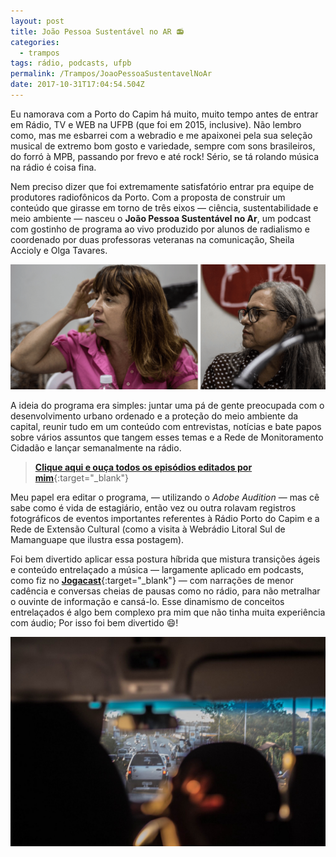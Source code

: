 ```yaml
---
layout: post
title: João Pessoa Sustentável no AR 📻
categories:
  - trampos
tags: rádio, podcasts, ufpb
permalink: /Trampos/JoaoPessoaSustentavelNoAr
date: 2017-10-31T17:04:54.504Z
---
```

Eu namorava com a Porto do Capim há muito, muito tempo antes de entrar em Rádio, TV e WEB na UFPB (que foi em 2015, inclusive). Não lembro como, mas me esbarrei com a webradio e me apaixonei pela sua seleção musical de extremo bom gosto e variedade, sempre com sons brasileiros, do forró à MPB, passando por frevo e até rock! Sério, se tá rolando música na rádio é coisa fina.

Nem preciso dizer que foi extremamente satisfatório entrar pra equipe de produtores radiofônicos da Porto. Com a proposta de construir um conteúdo que girasse em torno de três eixos — ciência, sustentabilidade e meio ambiente — nasceu o **João Pessoa Sustentável no Ar**, um podcast com gostinho de programa ao vivo produzido por alunos de radialismo e coordenado por duas professoras veteranas na comunicação, Sheila Accioly e Olga Tavares.

![imagem de Sheila Accioly e Olga Tavares](/images/uploads/joaopessoasustentavelnoar02.png "Sheila Accioly e Olga Tavares, respectivamente")

A ideia do programa era simples: juntar uma pá de gente preocupada com o desenvolvimento urbano ordenado e a proteção do meio ambiente da capital, reunir tudo em um conteúdo com entrevistas, notícias e bate papos sobre vários assuntos que tangem esses temas e a Rede de Monitoramento Cidadão e lançar semanalmente na rádio.

> [**Clique aqui e ouça todos os episódios editados por mim**](https://www.mixcloud.com/JPsustentavel/){:target="_blank"}

Meu papel era editar o programa, — utilizando o *Adobe Audition* — mas cê sabe como é vida de estagiário, então vez ou outra rolavam registros fotográficos de eventos importantes referentes à Rádio Porto do Capim e a Rede de Extensão Cultural (como a visita à Webrádio Litoral Sul de Mamanguape que ilustra essa postagem).

Foi bem divertido aplicar essa postura híbrida que mistura transições ágeis e conteúdo entrelaçado a música — largamente aplicado em podcasts, como fiz no [**Jogacast**](/Jogos/JOGACAST){:target="_blank"} — com narrações de menor cadência e conversas cheias de pausas como no rádio, para não metralhar o ouvinte de informação e cansá-lo. Esse dinamismo de conceitos entrelaçados é algo bem complexo pra mim que não tinha muita experiência com áudio; Por isso foi bem divertido 😄!

![imagem dentro de um carro, mostrando o tráfego numa BR](/images/uploads/joaopessoasustentavelnoar.jpeg)